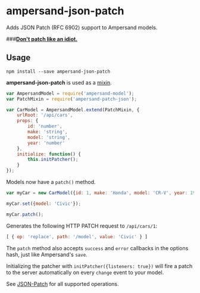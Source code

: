 # ampersand-json-patch
Adds JSON Patch (RFC 6902) support to Ampersand models.

###**[Don't patch like an idiot.](http://williamdurand.fr/2014/02/14/please-do-not-patch-like-an-idiot/)**

## Usage

`npm install --save ampersand-json-patch`

**ampersand-json-patch** is used as a [mixin](https://ampersandjs.com/learn/base-objects-and-mixins#using-and-re-using-mixins).

```javascript
var AmpersandModel = require('ampersand-model');
var PatchMixin = require('ampersand-patch-json');

var CarModel = AmpersandModel.extend(PatchMixin, {
	urlRoot: '/api/cars',
	props: {
		id: 'number',
		make: 'string',
		model: 'string',
		year: 'number'
	},
	initialize: function() {
		this.initPatcher();
	}
});

```

Models now have a `patch()` method.

```javascript
var myCar = new CarModel({id: 1, make: 'Honda', model: 'CR-V', year: 1999});

myCar.set({model: 'Civic'});

myCar.patch();
```

Generates the following HTTP PATCH request to `/api/cars/1`:

```javascript
[ { op: 'replace', path: '/model', value: 'Civic' } ]
```

The `patch` method also accepts `success` and `error` callbacks in the options hash, just like Ampersand's `save`.

Initializing the patcher with `initPatcher({listeners: true})` will fire a patch to the server automatically on every `change` event to your model.

See [JSON-Patch](https://github.com/Starcounter-Jack/JSON-Patch) for all supported operations.